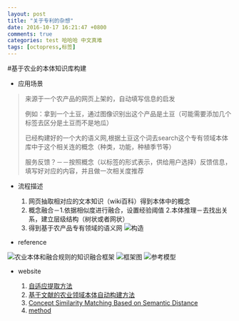 ```yaml
---
layout: post
title: "关于专利的杂想"
date: 2016-10-17 16:21:47 +0800
comments: true
categories: test 哈哈哈 中文真难
tags: [octopress,标签]
---
```


#基于农业的本体知识库构建
* 应用场景
> 来源于一个农产品的网页上架的，自动填写信息的启发
>
> 例如：拿到一个土豆，通过图像识别出这个产品是土豆（可能需要添加几个标签去区分是土豆而不是地瓜）
> 
> 已经构建好的一个大的语义网,根据土豆这个词去search这个专有领域本体库中于这个相关连的概念（种类，功能，种植季节等）
> 
> 服务反馈？－－按照概念（以标签的形式表示，供给用户选择）反馈信息，填写好对应的内容，并且做一次相关度推荐<!--more-->

* 流程描述
  1. 网页抽取相对应的文本知识（wiki百科）得到本体中的概念
  2. 概念融合－1.依据相似度进行融合，设置经验阈值 2.本体推理－去找出关系，建立层级结构（树状或者网状）
  3. 得到基于农产品专有领域的语义网
  ![构造](http://ofw47ln5s.bkt.clouddn.com/16-10-31/1595354.jpg)

* reference

 ![农业本体和融合规则的知识融合框架](http://ofw47ln5s.bkt.clouddn.com/16-10-31/76112436.jpg)
 ![框架图](http://ofw47ln5s.bkt.clouddn.com/16-10-31/59209975.jpg)
 ![参考模型](http://ofw47ln5s.bkt.clouddn.com/16-10-31/32477478.jpg)
 
* website

  1. [自适应提取方法](http://ieeexplore.ieee.org/stamp/stamp.jsp?arnumber=5659203) 
  2. [基于文献的农业领域本体自动构建方法](http://www.cas.stc.sh.cn/jsjyup/pdf/2014/8/%E5%9F%BA%E4%BA%8E%E6%96%87%E7%8C%AE%E7%9A%84%E5%86%9C%E4%B8%9A%E9%A2%86%E5%9F%9F%E6%9C%AC%E4%BD%93%E8%87%AA%E5%8A%A8%E6%9E%84%E5%BB%BA%E6%96%B9%E6%B3%95%E7%A0%94%E7%A9%B6.pdf)
  3. [Concept Similarity Matching Based on Semantic
Distance](http://disi.unitn.it/~p2p/RelatedWork/Matching/Ge_SKG'08.pdf)
  4. [method](http://dl.ifip.org/db/conf/ifip12/ccta2012-1/JiangZYX12.pdf)


